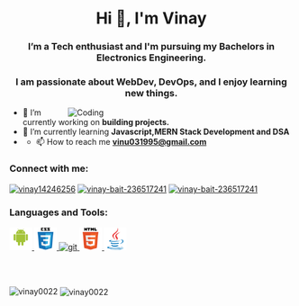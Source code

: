 <h1 align="center">Hi 👋, I'm Vinay</h1>
<h3 align="center">I’m a Tech enthusiast and I'm pursuing my Bachelors in Electronics Engineering.</h3>
<h3 align="center">I am passionate about WebDev, DevOps, and I enjoy learning new things.</h3>
<!-- <img align="right" alt="Coding" width="400" src="https://c.tenor.com/2uyENRmiUt0AAAAC/coding.gif"> -->
<img align="right" alt="Coding" width="400" src="https://media.tenor.com/D2H0hPltOdYAAAAd/golden-boy-fake-keyboard-programing-coding-paper-book.gif">


- 🌱 I’m currently working on **building projects.**
- 🌱 I’m currently learning **Javascript,MERN Stack Development and DSA**
- - 📫 How to reach me **vinu031995@gmail.com**



<h3 align="left">Connect with me:</h3>
<p align="left">
  <a href="https://twitter.com/vinay14246256" target="blank"><img align="center" src="https://raw.githubusercontent.com/rahuldkjain/github-profile-readme-generator/master/src/images/icons/Social/twitter.svg" alt="vinay14246256" height="30" width="40" /></a>
<a href="https://linkedin.com/in/vinay-bait-236517241" target="_blank"><img align="center" src="https://raw.githubusercontent.com/rahuldkjain/github-profile-readme-generator/master/src/images/icons/Social/linked-in-alt.svg" alt="vinay-bait-236517241" height="30" width="40" /></a>
<a href="https://leetcode.com/Vinay002/" target="blank"><img align="center" src="https://raw.githubusercontent.com/rahuldkjain/github-profile-readme-generator/master/src/images/icons/Social/leet-code.svg" alt" alt="vinay-bait-236517241" height="30" width="40" /></a>
</p>

<h3 align="left">Languages and Tools:</h3>
<p align="left"> <a href="https://developer.android.com" target="_blank" rel="noreferrer"> <img src="https://raw.githubusercontent.com/devicons/devicon/master/icons/android/android-original-wordmark.svg" alt="android" width="40" height="40"/> </a> <a href="https://www.w3schools.com/css/" target="_blank" rel="noreferrer"> <img src="https://raw.githubusercontent.com/devicons/devicon/master/icons/css3/css3-original-wordmark.svg" alt="css3" width="40" height="40"/> </a> <a href="https://git-scm.com/" target="_blank" rel="noreferrer"> <img src="https://www.vectorlogo.zone/logos/git-scm/git-scm-icon.svg" alt="git" width="40" height="40"/> </a> <a href="https://www.w3.org/html/" target="_blank" rel="noreferrer"> <img src="https://raw.githubusercontent.com/devicons/devicon/master/icons/html5/html5-original-wordmark.svg" alt="html5" width="40" height="40"/> </a> <a href="https://www.java.com" target="_blank" rel="noreferrer"> <img src="https://raw.githubusercontent.com/devicons/devicon/master/icons/java/java-original.svg" alt="java" width="40" height="40"/> </a> </p>
<br/>
<br/>
<p><img align="left" src="https://github-readme-stats.vercel.app/api/top-langs?username=vinay0022&show_icons=true&locale=en&layout=compact&bg_color=00000000" alt="vinay0022" /></p>

<p>&nbsp;<img align="center" src="https://github-readme-stats.vercel.app/api?username=vinay0022&show_icons=true&locale=en&bg_color=00000000" alt="vinay0022" /></p>

